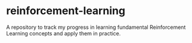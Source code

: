 # reinforcement-learning
A repository to track my progress in learning fundamental Reinforcement Learning concepts and apply them in practice.
